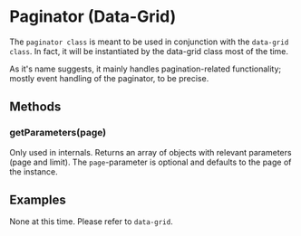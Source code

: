# Paginator (Data-Grid)

The `paginator class` is meant to be used in conjunction with the
`data-grid class`. In fact, it will be instantiated by the data-grid class
most of the time.

As it's name suggests, it mainly handles pagination-related functionality;
mostly event handling of the paginator, to be precise.

## Methods

### getParameters(page)

Only used in internals. Returns an array of objects with relevant parameters
(page and limit). The `page`-parameter is optional and defaults to the page
of the instance.

## Examples

None at this time. Please refer to `data-grid`.

